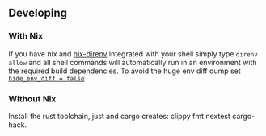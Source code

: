 ## Developing

### With Nix
If you have nix and [nix-direnv](https://github.com/nix-community/nix-direnv) integrated with your shell simply type `direnv allow` and all shell commands will automatically run in an environment with the required build dependencies. To avoid the huge env diff dump set [`hide_env_diff = false`](https://direnv.net/man/direnv.toml.1.html)

### Without Nix
Install the rust toolchain, just and cargo creates: clippy fmt nextest cargo-hack.